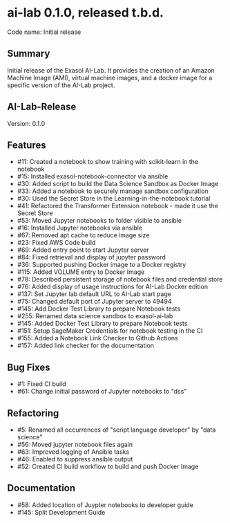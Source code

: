 # ai-lab 0.1.0, released t.b.d.

Code name: Initial release

## Summary

Initial release of the Exasol AI-Lab. It provides the creation of an Amazon Machine Image (AMI), virtual machine images, and a docker image for a specific version of the AI-Lab project.

## AI-Lab-Release

Version: 0.1.0

## Features

* #11: Created a notebook to show training with scikit-learn in the notebook
* #15: Installed exasol-notebook-connector via ansible
* #30: Added script to build the Data Science Sandbox as Docker Image
* #33: Added a notebook to securely manage sandbox configuration
* #30: Used the Secret Store in the Learning-in-the-notebook tutorial
* #41: Refactored the Transformer Extension notebook - made it use the Secret Store
* #53: Moved Jupyter notebooks to folder visible to ansible
* #16: Installed Jupyter notebooks via ansible
* #67: Removed apt cache to reduce image size
* #23: Fixed AWS Code build
* #69: Added entry point to start Jupyter server
* #84: Fixed retrieval and display of jupyter password
* #36: Supported pushing Docker image to a Docker registry
* #115: Added VOLUME entry to Docker Image
* #78: Described persistent storage of notebook files and credential store
* #76: Added display of usage instructions for AI-Lab Docker edition
* #137: Set Jupyter lab default URL to AI-Lab start page
* #75: Changed default port of Jupyter server to 49494
* #145: Add Docker Test Library to prepare Notebook tests
* #255: Renamed data science sandbox to exasol-ai-lab
* #145: Added Docker Test Library to prepare Notebook tests
* #151: Setup SageMaker Credentials for notebook testing in the CI
* #155: Added a Notebook Link Checker to Github Actions
* #157: Added link checker for the documentation

## Bug Fixes

* #1: Fixed CI build
* #61: Change initial password of Jupyter notebooks to "dss"

## Refactoring

* #5: Renamed all occurrences of "script language developer" by "data science"
* #56: Moved jupyter notebook files again
* #63: Improved logging of Ansible tasks
* #46: Enabled to suppress ansible output
* #52: Created CI build workflow to build and push Docker Image

## Documentation

* #58: Added location of Juypter notebooks to developer guide
* #145: Split Development Guide